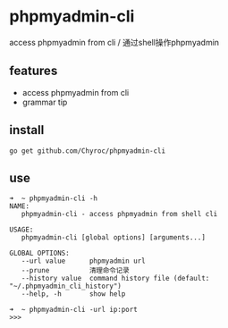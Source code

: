 # phpmyadmin-cli
access phpmyadmin from cli / 通过shell操作phpmyadmin

## features
* access phpmyadmin from cli
* grammar tip

## install
```
go get github.com/Chyroc/phpmyadmin-cli
```

## use

```
➜  ~ phpmyadmin-cli -h
NAME:
   phpmyadmin-cli - access phpmyadmin from shell cli

USAGE:
   phpmyadmin-cli [global options] [arguments...]

GLOBAL OPTIONS:
   --url value      phpmyadmin url
   --prune          清理命令记录
   --history value  command history file (default: "~/.phpmyadmin_cli_history")
   --help, -h       show help
```

```
➜  ~ phpmyadmin-cli -url ip:port
>>>
```

